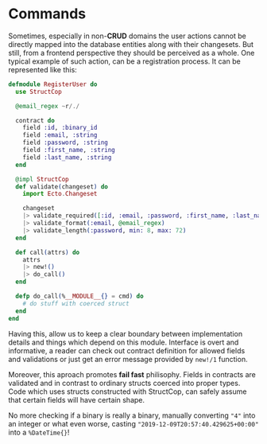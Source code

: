 # Commands

Sometimes, especially in non-**CRUD** domains the user actions cannot be directly mapped into the database entities along with their changesets.  But still, from a frontend perspective they should be perceived as a whole. One typical example of such action, can be a registration process. It can be represented like this:

```elixir
defmodule RegisterUser do
  use StructCop

  @email_regex ~r/./

  contract do
    field :id, :binary_id
    field :email, :string
    field :password, :string
    field :first_name, :string
    field :last_name, :string
  end

  @impl StructCop
  def validate(changeset) do
    import Ecto.Changeset

    changeset
    |> validate_required([:id, :email, :password, :first_name, :last_name])
    |> validate_format(:email, @email_regex)
    |> validate_length(:password, min: 8, max: 72)
  end

  def call(attrs) do
    attrs
    |> new!()
    |> do_call()
  end

  defp do_call(%__MODULE__{} = cmd) do
    # do stuff with coerced struct
  end
end

```

Having this, allow us to keep a clear boundary between implementation details and things which depend on this module. Interface is overt and informative, a reader can check out contract definition for allowed fields and validations or just get an error message provided by `new!/1` function.

Moreover, this aproach promotes **fail fast** philisophy. Fields in contracts are validated and in contrast to ordinary structs coerced into proper types. Code which uses structs constructed with StructCop, can safely assume that certain fields will have certain shape.

No more checking if a binary is really a binary, manually converting `"4"` into an integer or what even worse, casting `"2019-12-09T20:57:40.429625+00:00"` into a `%DateTime{}`!
